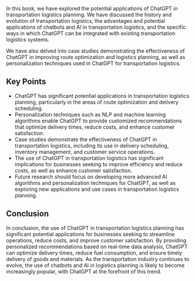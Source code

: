 
In this book, we have explored the potential applications of ChatGPT in transportation logistics planning. We have discussed the history and evolution of transportation logistics, the advantages and potential applications of chatbots and AI in transportation logistics, and the specific ways in which ChatGPT can be integrated with existing transportation logistics systems.

We have also delved into case studies demonstrating the effectiveness of ChatGPT in improving route optimization and logistics planning, as well as personalization techniques used in ChatGPT for transportation logistics.

Key Points
----------

* ChatGPT has significant potential applications in transportation logistics planning, particularly in the areas of route optimization and delivery scheduling.
* Personalization techniques such as NLP and machine learning algorithms enable ChatGPT to provide customized recommendations that optimize delivery times, reduce costs, and enhance customer satisfaction.
* Case studies demonstrate the effectiveness of ChatGPT in transportation logistics, including its use in delivery scheduling, inventory management, and customer service operations.
* The use of ChatGPT in transportation logistics has significant implications for businesses seeking to improve efficiency and reduce costs, as well as enhance customer satisfaction.
* Future research should focus on developing more advanced AI algorithms and personalization techniques for ChatGPT, as well as exploring new applications and use cases in transportation logistics planning.

Conclusion
----------

In conclusion, the use of ChatGPT in transportation logistics planning has significant potential applications for businesses seeking to streamline operations, reduce costs, and improve customer satisfaction. By providing personalized recommendations based on real-time data analysis, ChatGPT can optimize delivery times, reduce fuel consumption, and ensure timely delivery of goods and materials. As the transportation industry continues to evolve, the use of chatbots and AI in logistics planning is likely to become increasingly popular, with ChatGPT at the forefront of this trend.

